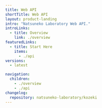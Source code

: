 ```yaml
---
title: Web API
shortTitle: Web API
layout: product-landing
intro: "Natsuneko Laboratory Web API."
introLinks:
  - title: Overview
    link: ./overview
featuredLinks:
  - title: Start Here
    items:
      - ./api
versions:
  - latest

navigation:
  children:
    - ./overview
    - ./api
changelog:
  repository: natsuneko-laboratory/kozeki
---
```

